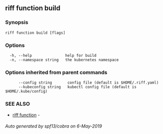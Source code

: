 ## riff function build



### Synopsis



```
riff function build [flags]
```

### Options

```
  -h, --help               help for build
  -n, --namespace string   the kubernetes namespace
```

### Options inherited from parent commands

```
      --config string       config file (default is $HOME/.riff.yaml)
      --kubeconfig string   kubectl config file (default is $HOME/.kube/config)
```

### SEE ALSO

* [riff function](riff_function.md)	 - 

###### Auto generated by spf13/cobra on 6-May-2019
